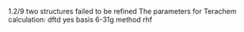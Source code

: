  1.2/9 two structures failed to be refined 
The parameters for Terachem calculation:
dftd yes
basis 6-31g
method rhf
